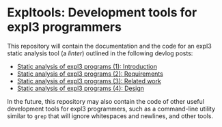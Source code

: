 # Expltools: Development tools for expl3 programmers

This repository will contain the documentation and the code for an expl3 static analysis tool (a *linter*) outlined in the following devlog posts:

- [Static analysis of expl3 programs (1): Introduction][1]
- [Static analysis of expl3 programs (2): Requirements][2]
- [Static analysis of expl3 programs (3): Related work][3]
- [Static analysis of expl3 programs (4): Design][4]

In the future, this repository may also contain the code of other useful development tools for expl3 programmers, such as a command-line utility similar to `grep` that will ignore whitespaces and newlines, and other tools.

 [1]: https://witiko.github.io/Expl3-Linter-1/
 [2]: https://witiko.github.io/Expl3-Linter-2/
 [3]: https://witiko.github.io/Expl3-Linter-3/
 [4]: https://witiko.github.io/Expl3-Linter-4/
